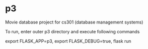 # p3
Movie database project for cs301 (database management systems)

To run, enter outer p3 directory and execute following commands

export FLASK_APP=p3,
export FLASK_DEBUG=true,
flask run
